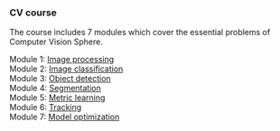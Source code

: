 ### CV course
The course includes 7 modules which cover the essential problems of Computer Vision Sphere.
  
Module 1: [Image processing](https://github.com/gracikk-ds/cv-epam-course/tree/main/Module%201.%20Image%20processing)  
Module 2: [Image classification](https://github.com/gracikk-ds/cv-epam-course/tree/main/Module%202.%20Image%20classification)  
Module 3: [Object detection](https://github.com/gracikk-ds/cv-epam-course/tree/main/Module%203.%20Object%20detection)  
Module 4: [Segmentation](https://github.com/gracikk-ds/cv-epam-course/tree/main/Module%204.%20Segmentation)  
Module 5: [Metric learning](https://github.com/gracikk-ds/cv-epam-course/tree/main/Module%205.%20Metric%20learning)  
Module 6: [Tracking](https://github.com/gracikk-ds/cv-epam-course/tree/main/Module%206.%20Tracking)  
Module 7: [Model optimization](https://github.com/gracikk-ds/cv-epam-course/tree/main/Module%207.%20Model%20optimization)  
